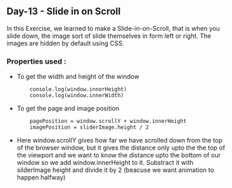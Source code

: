 ## Day-13 - Slide in on Scroll

In this Exercise, we learned to make a Slide-in-on-Scroll, that is when you slide down, the image sort of slide themselves in form left or right. The images are hidden by default using CSS.

### Properties used : 
-  To get the width and height of the window
    ```
        console.log(window.innerHeight)
        console.log(window.innerWidth)
    ```    
- To get the page and image position
    ```
        pagePosition = window.scrollY + window.innerHeight
        imagePosition = sliderImage.height / 2
    ```    
- Here window.scrollY gives how far we have scrolled down from the top of the browser window, but it gives the distance only upto the the top of the viewport and we want to know the distance upto the bottom of our window so we add window.innerHeight to it. Substract it with silderImage height and divide it by 2 (beacuse we want animation to happen halfway)